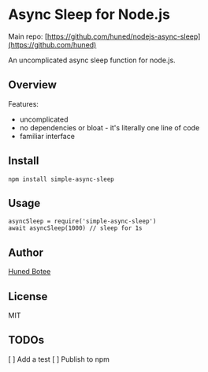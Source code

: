 # Async Sleep for Node.js

Main repo: [https://github.com/huned/nodejs-async-sleep](https://github.com/huned)

An uncomplicated async sleep function for node.js.

## Overview

Features:

* uncomplicated
* no dependencies or bloat - it's literally one line of code
* familiar interface

## Install

    npm install simple-async-sleep

## Usage

    asyncSleep = require('simple-async-sleep')
    await asyncSleep(1000) // sleep for 1s

## Author

[Huned Botee](https://github.com/huned)

## License

MIT

## TODOs

[ ] Add a test
[ ] Publish to npm
